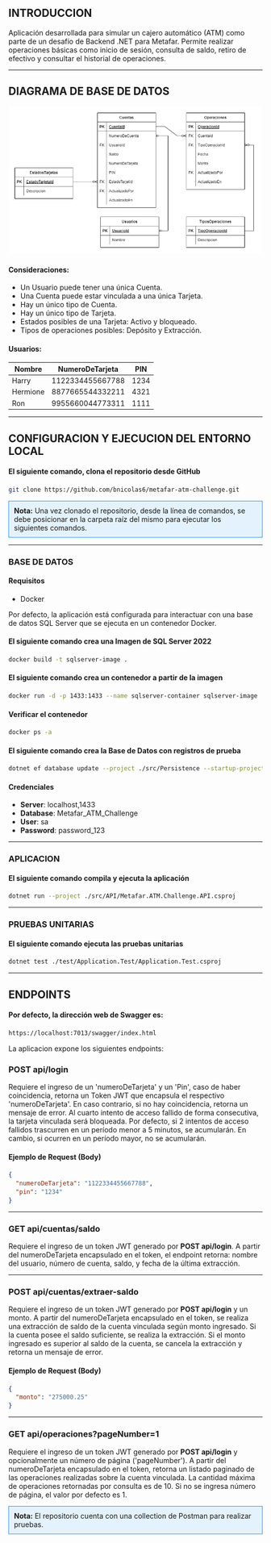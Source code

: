 ## INTRODUCCION

Aplicación desarrollada para simular un cajero automático (ATM) como parte de un desafío de Backend .NET para Metafar. Permite realizar operaciones básicas como inicio de sesión, consulta de saldo, retiro de efectivo y consultar el historial de operaciones.

---

## DIAGRAMA DE BASE DE DATOS

![Diagrama de Entidad-Relación](database/Metafar_ATM_Challenge.png)

#### Consideraciones:
- Un Usuario puede tener una única Cuenta.
- Una Cuenta puede estar vinculada a una única Tarjeta.
- Hay un único tipo de Cuenta.
- Hay un único tipo de Tarjeta.
- Estados posibles de una Tarjeta: Activo y bloqueado.
- Tipos de operaciones posibles: Depósito y Extracción.

#### Usuarios:

| Nombre  | NumeroDeTarjeta | PIN |
| --------|-----------------|-----|
|Harry    |1122334455667788 |1234 |
|Hermione |8877665544332211 |4321 |
|Ron      |9955660044773311 |1111 |

---

## CONFIGURACION Y EJECUCION DEL ENTORNO LOCAL

#### El siguiente comando, clona el repositorio desde GitHub


```bash
git clone https://github.com/bnicolas6/metafar-atm-challenge.git
```

<div style="border: 1px solid #2196F3; padding: 10px; background-color: #E3F2FD;">
    <strong>Nota:</strong> Una vez clonado el repositorio, desde la línea de comandos, se debe posicionar en la carpeta raíz del mismo para ejecutar los siguientes comandos.
</div>

---

### BASE DE DATOS

#### Requisitos

- Docker

Por defecto, la aplicación está configurada para interactuar con una base de datos SQL Server que se ejecuta en un contenedor Docker.

#### El siguiente comando crea una Imagen de SQL Server 2022

```bash
docker build -t sqlserver-image .
```

#### El siguiente comando crea un contenedor a partir de la imagen

```bash
docker run -d -p 1433:1433 --name sqlserver-container sqlserver-image
```

#### Verificar el contenedor

```bash
docker ps -a
```

#### El siguiente comando crea la Base de Datos con registros de prueba

```bash
dotnet ef database update --project ./src/Persistence --startup-project ./src/API
```

#### Credenciales


- **Server**: localhost,1433
- **Database**: Metafar_ATM_Challenge
- **User**: sa
- **Password**: password_123

---

### APLICACION

#### El siguiente comando compila y ejecuta la aplicación

```bash
dotnet run --project ./src/API/Metafar.ATM.Challenge.API.csproj
```

---

### PRUEBAS UNITARIAS

#### El siguiente comando ejecuta las pruebas unitarias

```bash
dotnet test ./test/Application.Test/Application.Test.csproj
```

---

## ENDPOINTS

#### Por defecto, la dirección web de Swagger es: 
    
```bash
https://localhost:7013/swagger/index.html
```    
    

La aplicacion expone los siguientes endpoints:

### POST api/login

Requiere el ingreso de un 'numeroDeTarjeta' y un 'Pin', caso de haber coincidencia, retorna un Token JWT que encapsula el respectivo 'numeroDeTarjeta'. En caso contrario, si no hay coincidencia, retorna un mensaje de error. 
Al cuarto intento de acceso fallido de forma consecutiva, la tarjeta vinculada será bloqueada. Por defecto, si 2 intentos de acceso fallidos trascurren en un período menor a 5 minutos, se acumularán. En cambio, si ocurren en un período mayor, no se acumularán. 

#### Ejemplo de Request (Body)

```json
{
  "numeroDeTarjeta": "1122334455667788",
  "pin": "1234"
}
```

---

### GET api/cuentas/saldo

Requiere el ingreso de un token JWT generado por **POST api/login**. A partir del numeroDeTarjeta encapsulado en el token, el endpoint retorna: nombre del usuario, número de cuenta, saldo, y fecha de la última extracción. 

---

### POST api/cuentas/extraer-saldo

Requiere el ingreso de un token JWT generado por **POST api/login** y un monto. A partir del numeroDeTarjeta encapsulado en el token, se realiza una extracción de saldo de la cuenta vinculada según monto ingresado. Si la cuenta posee el saldo suficiente, se realiza la extracción. Si el monto ingresado es superior al saldo de la cuenta, se cancela la extracción y retorna un mensaje de error.

#### Ejemplo de Request (Body)

```json
{
  "monto": "275000.25"
}
```

---

### GET api/operaciones?pageNumber=1

Requiere el ingreso de un token JWT generado por **POST api/login** y opcionalmente un número de página ('pageNumber'). A partir del numeroDeTarjeta encapsulado en el token, retorna un listado paginado de las operaciones realizadas sobre la cuenta vinculada. La cantidad máxima de operaciones retornadas por consulta es de 10. Si no se ingresa número de página, el valor por defecto es 1.
 
<div style="border: 1px solid #2196F3; padding: 10px; background-color: #E3F2FD;">
    <strong>Nota:</strong> El repositorio cuenta con una collection de Postman para realizar pruebas.
</div>